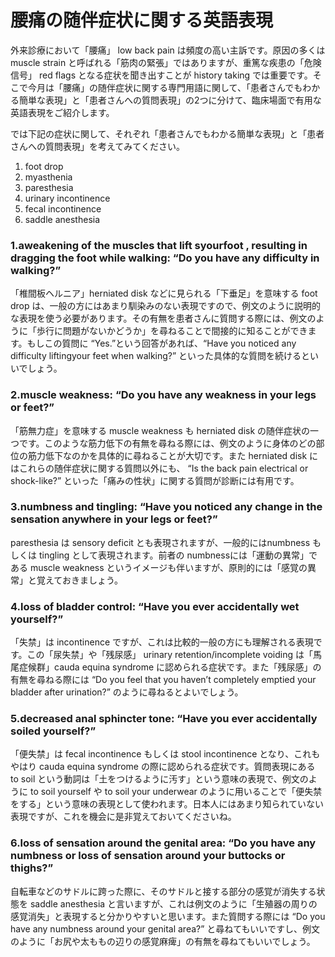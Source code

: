 # 腰痛の随伴症状に関する英語表現

外来診療において「腰痛」 low back pain は頻度の高い主訴です。原因の多くは muscle strain と呼ばれる「筋肉の緊張」ではありますが、重篤な疾患の「危険信号」 red flags となる症状を聞き出すことが history taking では重要です。そこで今月は「腰痛」の随伴症状に関する専門用語に関して、「患者さんでもわかる簡単な表現」と「患者さんへの質問表現」の2つに分けて、臨床場面で有用な英語表現をご紹介します。

では下記の症状に関して、それぞれ「患者さんでもわかる簡単な表現」と「患者さんへの質問表現」を考えてみてください。

1. foot drop
2. myasthenia
3. paresthesia
4. urinary incontinence
5. fecal incontinence
6. saddle anesthesia

### 1.aweakening of the muscles that lift syourfoot , resulting in dragging the foot while walking: “Do you have any difficulty in walking?”

「椎間板ヘルニア」herniated disk などに見られる「下垂足」を意味する foot drop は、一般の方にはあまり馴染みのない表現ですので、例文のように説明的な表現を使う必要があります。その有無を患者さんに質問する際には、例文のように「歩行に問題がないかどうか」を尋ねることで間接的に知ることができます。もしこの質問に “Yes.”という回答があれば、“Have you noticed any difficulty liftingyour feet when walking?” といった具体的な質問を続けるといいでしょう。

### 2.muscle weakness: “Do you have any weakness in your legs or feet?”

「筋無力症」を意味する muscle weakness も herniated disk の随伴症状の一つです。このような筋力低下の有無を尋ねる際には、例文のように身体のどの部位の筋力低下なのかを具体的に尋ねることが大切です。また herniated disk にはこれらの随伴症状に関する質問以外にも、 “Is the back pain electrical or shock-like?” といった「痛みの性状」に関する質問が診断には有用です。

### 3.numbness and tingling: “Have you noticed any change in the sensation anywhere in your legs or feet?”

paresthesia は sensory deficit とも表現されますが、一般的にはnumbness もしくは tingling として表現されます。前者の numbnessには「運動の異常」である muscle weakness というイメージも伴いますが、原則的には「感覚の異常」と覚えておきましょう。

### 4.loss of bladder control: “Have you ever accidentally wet yourself?”

「失禁」は incontinence ですが、これは比較的一般の方にも理解される表現です。この「尿失禁」や「残尿感」 urinary retention/incomplete voiding は「馬尾症候群」cauda equina syndrome に認められる症状です。また「残尿感」の有無を尋ねる際には “Do you feel that you haven’t completely emptied your bladder after urination?” のように尋ねるとよいでしょう。

### 5.decreased anal sphincter tone: “Have you ever accidentally soiled yourself?”

「便失禁」は fecal incontinence もしくは stool incontinence となり、これもやはり cauda equina syndrome の際に認められる症状です。質問表現にある to soil という動詞は「土をつけるように汚す」という意味の表現で、例文のように to soil yourself や to soil your underwear のように用いることで「便失禁をする」という意味の表現として使われます。日本人にはあまり知られていない表現ですが、これを機会に是非覚えておいてくださいね。

### 6.loss of sensation around the genital area: “Do you have any numbness or loss of sensation around your buttocks or thighs?”

自転車などのサドルに跨った際に、そのサドルと接する部分の感覚が消失する状態を saddle anesthesia と言いますが、これは例文のように「生殖器の周りの感覚消失」と表現すると分かりやすいと思います。また質問する際には “Do you have any numbness around your genital area?” と尋ねてもいいですし、例文のように「お尻や太ももの辺りの感覚麻痺」の有無を尋ねてもいいでしょう。
